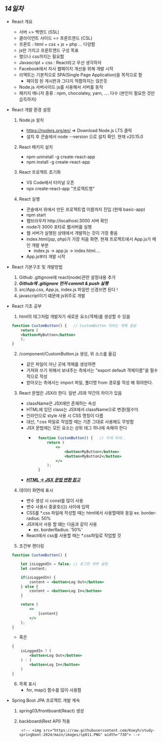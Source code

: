 ## ***14일차***

- React 개요
    - 서버 => 백엔드 (SSL)
    - 클라이언트 사이드 => 프론트엔드 (CSL)
    - 프론트 : html + css + js + php ... 다양함
    - js만 가지고 프론트엔드 구성 목표
    - 했으나 css까지는 필요함
    - Javascript + css : React라고 우선 생각하자
    - Facebook에서 자사 웹페이지 개선을 위해 개발 시작
    - 리액트는 기본적으로 SPA(Single Page Application)을 목적으로 함
        - 페이징 된 게시판과 그다지 적합하지는 않은듯
    - Node.js 서버사이드 js를 사용해서 서버를 동작
    - 패키지 매니저 종류 : npm, chocolatey, yarn, .... 다수 (본인이 필요한 것만 습득하자)


- React 개발 환경 설정
    1. Node.js 설치
        - https://nodejs.org/en/ => Download Node.js LTS 클릭
        - 설치 후 콘솔에서 node --version 으로 설치 확인. 현재 v20.15.0
    2. React 패키지 설치
        - npm uninstall -g create-react-app
        - npm install -g create-react-app

    3. React 프로젝트 초기화
        - VS Code에서 터미널 오픈
        - npx create-react-app "프로젝트명"

    4. React 실행
        - 콘솔에서 위에서 만든 프로젝트앱 이름까지 진입 (현재 basic-app)
        - npm start
        - 웹브라우저 http://localhost:3000 서버 확인
        - node가 3000 포타로 웹서버를 실행
        - 웹 서버가 실행된 상태에서 개발하는 것이 가장 좋음
        - index.html(jsp, php)가 가장 처음 화면. 현재 프로젝트에서 App.js가 메인 개발 부분
            - index.js -> app.js -> index.html....
        - App.js부터 개발 시작


- React 기본구조 및 개발방법
    1. Github .gitignore에 react(node)관련 설정내용 추가
    2. ***Github에 .gitignore 먼저 commit & push 실행***
    3. src/App.css, App.js, index.js 파일만 신경쓰면 된다 !
    4. javascript이기 떄문에 js위주로 개발

- React 기초 공부
    1. html의 태그처럼 개발자가 새로운 요소(객체)를 생성할 수 있음
    ```jsx
    function CustomButton() {   // CustomButton 이라는 객체 생성
        return (
        <button>MyButton</button>
        );
    }
    ```

    2. /component/CustomButton.js 생성, 위 소스를 옮김
        - 같은 파일이 아닌 곳에 객체를 생성하면
        - 가져와 쓰기 위해서 보내주는 측에서는 "export default 객체이름"을 필수적으로 작성
        - 받아오는 측에서는 import 파일, 폴더명 from 경로를 작성 해 줘야한다.
    
    3. React 문법은 JSX라 한다. 일반 JS와 약간의 차이가 있음
        - className은 JSX에만 존재하는 속성
        - HTML에 있던 class는 JSX에서 className으로 변경(필수!!)
        - 인라인으로 style 사용 시 CSS 명칭이 다름
        - 대신, *.css 파일로 작업할 때는 기존 그대로 사용해도 무방함
        - JSX 문법에는 모든 요소는 상위 태그 하나에 속해야 한다
            - ```jsx
                function CustomButton() {   // 이게 되네..
                    return (
                        <>
                            <button>MyButton</button>
                            <button>MyButton2</button>
                        </>
                    );
                }
              ```
        - ***[HTML -> JSX 문법 변환 참고](https://transform.tools/html-to-jsx)***
    
    4. 데이터 화면에 표시
        - 변수 생성 시 const를 많이 사용
        - 변수 사용시 중괄호({}) 사이에 입력
        - CSS를 *.css 파일에 작성할 때는 html에서 사용할때와 동일
            ex. border-radius: 50%
        - JSX에서 사용 할 떄는 다음과 같이 사용
            - ex. borderRadius: '50%'
        - React에서 css를 사용할 때는 *.css파일로 작업할 것

        
    5. 조건부 랜더링
    ```jsx
    function CustomButton() {

        let isLoggedIn = false; // 로그인 여부 설정
        let content;

        if(isLoggedIn) {
            content = <button>Log Out</button>
        } else {
            content = <button>Log In</button>
        }

        return (
            <>
                {content}
            </>
        );
    }
    ```
    - 혹은
    ```jsx
    {
        isLoggedIn ? (
            <button>Log Out</button>
        ) : (
            <button>Log In</button>
        )
    }
    ```

    6. 목록 표시
        - for, map() 함수를 많이 사용함
        



- Spring Boot JPA 프로젝트 개발 계속

    1. spring03/frontboard(React) 생성



    2. backboard(Rest API) 적용








            <!-- <img src="https://raw.githubusercontent.com/Koeyh/study-springboot-2024/main/images/sp011.PNG" width="730"> -->

